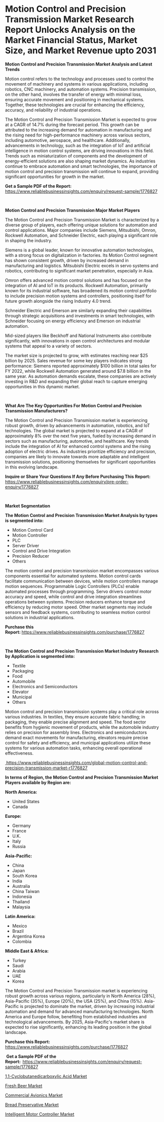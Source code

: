<p><h1>Motion Control and Precision Transmission Market Research Report Unlocks Analysis on the Market Financial Status, Market Size, and Market Revenue upto 2031</h1></p><p><strong>Motion Control and Precision Transmission Market Analysis and Latest Trends</strong></p>
<p><p>Motion control refers to the technology and processes used to control the movement of machinery and systems in various applications, including robotics, CNC machinery, and automation systems. Precision transmission, on the other hand, involves the transfer of energy with minimal loss, ensuring accurate movement and positioning in mechanical systems. Together, these technologies are crucial for enhancing the efficiency, accuracy, and reliability of industrial operations.</p><p>The Motion Control and Precision Transmission Market is expected to grow at a CAGR of 14.7% during the forecast period. This growth can be attributed to the increasing demand for automation in manufacturing and the rising need for high-performance machinery across various sectors, including automotive, aerospace, and healthcare. Additionally, advancements in technology, such as the integration of IoT and artificial intelligence in motion control systems, are driving innovations in this field. Trends such as miniaturization of components and the development of energy-efficient solutions are also shaping market dynamics. As industries continue to embrace automation and smart technologies, the importance of motion control and precision transmission will continue to expand, providing significant opportunities for growth in the market.</p></p>
<p><strong>Get a Sample PDF of the Report:&nbsp;</strong> <a href="https://www.reliablebusinessinsights.com/enquiry/request-sample/1776827?utm_campaign=1138&utm_medium=2&utm_source=Github&utm_content=ia&utm_term=13102024&utm_id=motion-control-and-precision-transmission">https://www.reliablebusinessinsights.com/enquiry/request-sample/1776827</a></p>
<p>&nbsp;</p>
<p><strong>Motion Control and Precision Transmission Major Market Players</strong></p>
<p><p>The Motion Control and Precision Transmission Market is characterized by a diverse group of players, each offering unique solutions for automation and control applications. Major companies include Siemens, Mitsubishi, Omron, Rockwell Automation, and Schneider Electric, each playing a significant role in shaping the industry.</p><p>Siemens is a global leader, known for innovative automation technologies, with a strong focus on digitalization in factories. Its Motion Control segment has shown consistent growth, driven by increased demand in manufacturing and logistics. Mitsubishi Electric excels in servo systems and robotics, contributing to significant market penetration, especially in Asia.</p><p>Omron offers advanced motion control solutions and has focused on the integration of AI and IoT in its products. Rockwell Automation, primarily known for its industrial software, has broadened its motion control portfolio to include precision motion systems and controllers, positioning itself for future growth alongside the rising Industry 4.0 trend.</p><p>Schneider Electric and Emerson are similarly expanding their capabilities through strategic acquisitions and investments in smart technologies, with Schneider focusing on energy efficiency and Emerson on industrial automation.</p><p>Mid-sized players like Beckhoff and National Instruments also contribute significantly, with innovations in open control architectures and modular systems that appeal to a variety of sectors.</p><p>The market size is projected to grow, with estimates reaching near $25 billion by 2025. Sales revenue for some key players indicates strong performance: Siemens reported approximately $100 billion in total sales for FY 2022, while Rockwell Automation generated around $7.8 billion in the same year. As automation demands escalate, these companies are actively investing in R&D and expanding their global reach to capture emerging opportunities in this dynamic market.</p></p>
<p>&nbsp;</p>
<p><strong>What Are The Key Opportunities For Motion Control and Precision Transmission Manufacturers?</strong></p>
<p><p>The Motion Control and Precision Transmission market is experiencing robust growth, driven by advancements in automation, robotics, and IoT technologies. The global market is projected to expand at a CAGR of approximately 8% over the next five years, fueled by increasing demand in sectors such as manufacturing, automotive, and healthcare. Key trends include the integration of AI for enhanced control systems and the rising adoption of electric drives. As industries prioritize efficiency and precision, companies are likely to innovate towards more adaptable and intelligent transmission solutions, positioning themselves for significant opportunities in this evolving landscape.</p></p>
<p><strong>Inquire or Share Your Questions If Any Before Purchasing This Report:</strong> <a href="https://www.reliablebusinessinsights.com/enquiry/pre-order-enquiry/1776827?utm_campaign=1138&utm_medium=2&utm_source=Github&utm_content=ia&utm_term=13102024&utm_id=motion-control-and-precision-transmission">https://www.reliablebusinessinsights.com/enquiry/pre-order-enquiry/1776827</a></p>
<p>&nbsp;</p>
<p><strong>Market Segmentation</strong></p>
<p><strong>The Motion Control and Precision Transmission Market Analysis by types is segmented into:</strong></p>
<p><ul><li>Motion Control Card</li><li>Motion Controller</li><li>PLC</li><li>Server Driver</li><li>Control and Drive Integration</li><li>Precision Reducer</li><li>Others</li></ul></p>
<p><p>The motion control and precision transmission market encompasses various components essential for automated systems. Motion control cards facilitate communication between devices, while motion controllers manage motion sequences. Programmable Logic Controllers (PLCs) enable automated processes through programming. Servo drivers control motor accuracy and speed, while control and drive integration streamlines operations between systems. Precision reducers enhance torque and efficiency by reducing motor speed. Other market segments may include sensors and feedback systems, contributing to seamless motion control solutions in industrial applications.</p></p>
<p><strong>Purchase this Report:&nbsp;</strong><a href="https://www.reliablebusinessinsights.com/purchase/1776827?utm_campaign=1138&utm_medium=2&utm_source=Github&utm_content=ia&utm_term=13102024&utm_id=motion-control-and-precision-transmission">https://www.reliablebusinessinsights.com/purchase/1776827</a></p>
<p>&nbsp;</p>
<p><strong>The Motion Control and Precision Transmission Market Industry Research by Application is segmented into:</strong></p>
<p><ul><li>Textile</li><li>Packaging</li><li>Food</li><li>Automobile</li><li>Electronics and Semiconductors</li><li>Elevator</li><li>Municipal</li><li>Others</li></ul></p>
<p><p>Motion control and precision transmission systems play a critical role across various industries. In textiles, they ensure accurate fabric handling; in packaging, they enable precise alignment and speed. The food sector benefits from hygienic movement of products, while the automobile industry relies on precision for assembly lines. Electronics and semiconductors demand exact movements for manufacturing, elevators require precise control for safety and efficiency, and municipal applications utilize these systems for various automation tasks, enhancing overall operational effectiveness.</p></p>
<p><a href="https://www.reliablebusinessinsights.com/global-motion-control-and-precision-transmission-market-r1776827?utm_campaign=1138&utm_medium=2&utm_source=Github&utm_content=ia&utm_term=13102024&utm_id=motion-control-and-precision-transmission">&nbsp;https://www.reliablebusinessinsights.com/global-motion-control-and-precision-transmission-market-r1776827</a></p>
<p><strong>In terms of Region, the Motion Control and Precision Transmission Market Players available by Region are:</strong></p>
<p>
    <p> <strong> North America: </strong>
        <ul>
            <li>United States</li>
            <li>Canada</li>
        </ul>
        </p> 
    <p> <strong> Europe: </strong>
        <ul>
            <li>Germany</li>
            <li>France</li>
            <li>U.K.</li>
            <li>Italy</li>
            <li>Russia</li>
        </ul>
        </p> 
    <p> <strong> Asia-Pacific: </strong>
        <ul>
            <li>China</li>
            <li>Japan</li>
            <li>South Korea</li>
            <li>India</li>
            <li>Australia</li>
            <li>China Taiwan</li>
            <li>Indonesia</li>
            <li>Thailand</li>
            <li>Malaysia</li>
        </ul>
        </p> 
    <p> <strong> Latin America: </strong>
        <ul>
            <li>Mexico</li>
            <li>Brazil</li>
            <li>Argentina Korea</li>
            <li>Colombia</li>
        </ul>
        </p> 
    <p> <strong> Middle East & Africa: </strong>
        <ul>
            <li>Turkey</li>
            <li>Saudi</li>
            <li>Arabia</li>
            <li>UAE</li>
            <li>Korea</li>
        </ul>
    </p>
    </p>
<p><p>The Motion Control and Precision Transmission market is experiencing robust growth across various regions, particularly in North America (28%), Asia-Pacific (35%), Europe (20%), the USA (25%), and China (15%). Asia-Pacific is projected to dominate the market, driven by increasing industrial automation and demand for advanced manufacturing technologies. North America and Europe follow, benefiting from established industries and technological advancements. By 2025, Asia-Pacific's market share is expected to rise significantly, enhancing its leading position in the global landscape.</p></p>
<p><strong>Purchase this Report: </strong><a href="https://www.reliablebusinessinsights.com/purchase/1776827?utm_campaign=1138&utm_medium=2&utm_source=Github&utm_content=ia&utm_term=13102024&utm_id=motion-control-and-precision-transmission">https://www.reliablebusinessinsights.com/purchase/1776827</a></p>
<p>&nbsp;<strong>Get a Sample PDF of the Report:&nbsp;&nbsp;</strong><a href="https://www.reliablebusinessinsights.com/enquiry/request-sample/1776827?utm_campaign=1138&utm_medium=2&utm_source=Github&utm_content=ia&utm_term=13102024&utm_id=motion-control-and-precision-transmission">https://www.reliablebusinessinsights.com/enquiry/request-sample/1776827</a></p>
<p><strong></strong></p>
<p><p><a href="https://github.com/boringzqthorperec/Market-Research-Report-List-1/blob/main/11-cyclobutanedicarboxylic-acid-market.md?utm_campaign=1138&utm_medium=2&utm_source=Github&utm_content=ia&utm_term=13102024&utm_id=motion-control-and-precision-transmission">1,1-Cyclobutanedicarboxylic Acid Market</a></p><p><a href="https://www.linkedin.com/pulse/fresh-beer-market-refracting-trends-consumer-behaviors-2024-2031-uiqrc?utm_campaign=1138&utm_medium=2&utm_source=Github&utm_content=ia&utm_term=13102024&utm_id=motion-control-and-precision-transmission">Fresh Beer Market</a></p><p><a href="https://issuu.com/reportprime-2/docs/commercial-avionics-market-size-203_6fd0dbffcf749f?utm_campaign=1138&utm_medium=2&utm_source=Github&utm_content=ia&utm_term=13102024&utm_id=motion-control-and-precision-transmission">Commercial Avionics Market</a></p><p><a href="https://www.linkedin.com/pulse/charting-future-comprehensive-analysis-global-bread-preservative-hnm2c?utm_campaign=1138&utm_medium=2&utm_source=Github&utm_content=ia&utm_term=13102024&utm_id=motion-control-and-precision-transmission">Bread Preservative Market</a></p><p><a href="https://issuu.com/reportprime-2/docs/intelligent-motor-controller-market_c400c9245e3599?utm_campaign=1138&utm_medium=2&utm_source=Github&utm_content=ia&utm_term=13102024&utm_id=motion-control-and-precision-transmission">Intelligent Motor Controller Market</a></p></p>